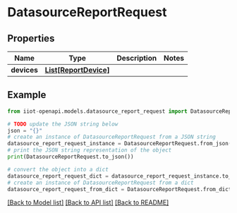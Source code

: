 # DatasourceReportRequest


## Properties

Name | Type | Description | Notes
------------ | ------------- | ------------- | -------------
**devices** | [**List[ReportDevice]**](ReportDevice.md) |  | 

## Example

```python
from iiot-openapi.models.datasource_report_request import DatasourceReportRequest

# TODO update the JSON string below
json = "{}"
# create an instance of DatasourceReportRequest from a JSON string
datasource_report_request_instance = DatasourceReportRequest.from_json(json)
# print the JSON string representation of the object
print(DatasourceReportRequest.to_json())

# convert the object into a dict
datasource_report_request_dict = datasource_report_request_instance.to_dict()
# create an instance of DatasourceReportRequest from a dict
datasource_report_request_from_dict = DatasourceReportRequest.from_dict(datasource_report_request_dict)
```
[[Back to Model list]](../README.md#documentation-for-models) [[Back to API list]](../README.md#documentation-for-api-endpoints) [[Back to README]](../README.md)



